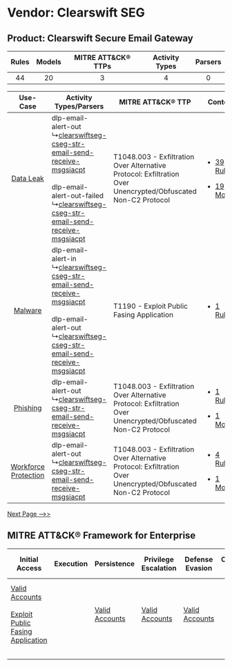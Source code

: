 Vendor: Clearswift SEG
======================
Product: Clearswift Secure Email Gateway
----------------------------------------
| Rules | Models | MITRE ATT&CK® TTPs | Activity Types | Parsers |
|:-----:|:------:|:------------------:|:--------------:|:-------:|
|  44   |   20   |         3          |       4        |    0    |

|    Use-Case    | Activity Types/Parsers    | MITRE ATT&CK® TTP    | Content    |
|:----:| ---- | ---- | ---- |
|    [Data Leak](../../../UseCases/uc_data_leak.md)    |  dlp-email-alert-out<br> ↳[clearswiftseg-cseg-str-email-send-receive-msgsiacpt](Ps/pC_clearswiftsegcsegstremailsendreceivemsgsiacpt.md)<br><br> dlp-email-alert-out-failed<br> ↳[clearswiftseg-cseg-str-email-send-receive-msgsiacpt](Ps/pC_clearswiftsegcsegstremailsendreceivemsgsiacpt.md)<br> | T1048.003 - Exfiltration Over Alternative Protocol: Exfiltration Over Unencrypted/Obfuscated Non-C2 Protocol<br> | [<ul><li>39 Rules</li></ul><ul><li>19 Models</li></ul>](RM/r_m_clearswift_seg_clearswift_secure_email_gateway_Data_Leak.md)          |
|    [Malware](../../../UseCases/uc_malware.md)    |  dlp-email-alert-in<br> ↳[clearswiftseg-cseg-str-email-send-receive-msgsiacpt](Ps/pC_clearswiftsegcsegstremailsendreceivemsgsiacpt.md)<br><br> dlp-email-alert-out<br> ↳[clearswiftseg-cseg-str-email-send-receive-msgsiacpt](Ps/pC_clearswiftsegcsegstremailsendreceivemsgsiacpt.md)<br>         | T1190 - Exploit Public Fasing Application<br>    | [<ul><li>1 Rules</li></ul>](RM/r_m_clearswift_seg_clearswift_secure_email_gateway_Malware.md)    |
|    [Phishing](../../../UseCases/uc_phishing.md)    |  dlp-email-alert-out<br> ↳[clearswiftseg-cseg-str-email-send-receive-msgsiacpt](Ps/pC_clearswiftsegcsegstremailsendreceivemsgsiacpt.md)<br>    | T1048.003 - Exfiltration Over Alternative Protocol: Exfiltration Over Unencrypted/Obfuscated Non-C2 Protocol<br> | [<ul><li>1 Rules</li></ul><ul><li>1 Models</li></ul>](RM/r_m_clearswift_seg_clearswift_secure_email_gateway_Phishing.md)    |
| [Workforce Protection](../../../UseCases/uc_workforce_protection.md) |  dlp-email-alert-out<br> ↳[clearswiftseg-cseg-str-email-send-receive-msgsiacpt](Ps/pC_clearswiftsegcsegstremailsendreceivemsgsiacpt.md)<br>    | T1048.003 - Exfiltration Over Alternative Protocol: Exfiltration Over Unencrypted/Obfuscated Non-C2 Protocol<br> | [<ul><li>4 Rules</li></ul><ul><li>1 Models</li></ul>](RM/r_m_clearswift_seg_clearswift_secure_email_gateway_Workforce_Protection.md) |
[Next Page -->>](2_ds_clearswift_seg_clearswift_secure_email_gateway.md)

MITRE ATT&CK® Framework for Enterprise
--------------------------------------
| Initial Access                                                                                                                                            | Execution | Persistence                                                         | Privilege Escalation                                                | Defense Evasion                                                     | Credential Access | Discovery | Lateral Movement | Collection | Command and Control | Exfiltration                                                                                                                                                                                                                                         | Impact |
| --------------------------------------------------------------------------------------------------------------------------------------------------------- | --------- | ------------------------------------------------------------------- | ------------------------------------------------------------------- | ------------------------------------------------------------------- | ----------------- | --------- | ---------------- | ---------- | ------------------- | ---------------------------------------------------------------------------------------------------------------------------------------------------------------------------------------------------------------------------------------------------- | ------ |
| [Valid Accounts](https://attack.mitre.org/techniques/T1078)<br><br>[Exploit Public Fasing Application](https://attack.mitre.org/techniques/T1190)<br><br> |           | [Valid Accounts](https://attack.mitre.org/techniques/T1078)<br><br> | [Valid Accounts](https://attack.mitre.org/techniques/T1078)<br><br> | [Valid Accounts](https://attack.mitre.org/techniques/T1078)<br><br> |                   |           |                  |            |                     | [Exfiltration Over Alternative Protocol](https://attack.mitre.org/techniques/T1048)<br><br>[Exfiltration Over Alternative Protocol: Exfiltration Over Unencrypted/Obfuscated Non-C2 Protocol](https://attack.mitre.org/techniques/T1048/003)<br><br> |        |